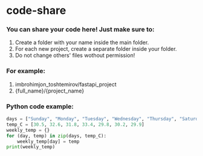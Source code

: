 # code-share
### You can share your code here! Just make sure to:
1. Create a folder with your name inside the main folder.  
2. For each new project, create a separate folder inside your folder.
3. Do not change others' files wothout permission!

### For example:
1. imbrohimjon_toshtemirov/fastapi_project
2. {full_name}/{project_name}



### Python code example:
```python
days = ["Sunday", "Monday", "Tuesday", "Wednesday", "Thursday", "Saturday"]
temp_C = [30.5, 32.6, 31.8, 33.4, 29.8, 30.2, 29.9]
weekly_temp = {}
for (day, temp) in zip(days, temp_C):
    weekly_temp[day] = temp
print(weekly_temp)